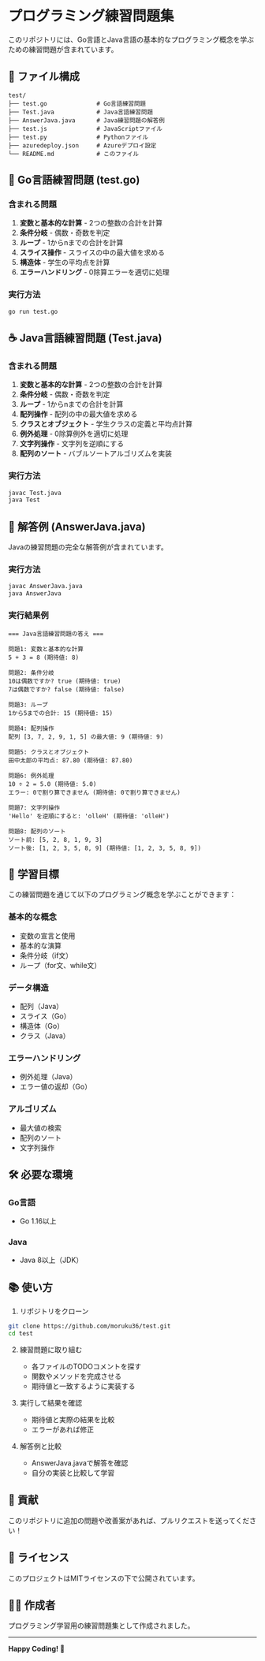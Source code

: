 # プログラミング練習問題集

このリポジトリには、Go言語とJava言語の基本的なプログラミング概念を学ぶための練習問題が含まれています。

## 📁 ファイル構成

```
test/
├── test.go              # Go言語練習問題
├── Test.java            # Java言語練習問題
├── AnswerJava.java      # Java練習問題の解答例
├── test.js              # JavaScriptファイル
├── test.py              # Pythonファイル
├── azuredeploy.json     # Azureデプロイ設定
└── README.md            # このファイル
```

## 🚀 Go言語練習問題 (test.go)

### 含まれる問題
1. **変数と基本的な計算** - 2つの整数の合計を計算
2. **条件分岐** - 偶数・奇数を判定
3. **ループ** - 1からnまでの合計を計算
4. **スライス操作** - スライスの中の最大値を求める
5. **構造体** - 学生の平均点を計算
6. **エラーハンドリング** - 0除算エラーを適切に処理

### 実行方法
```bash
go run test.go
```

## ☕ Java言語練習問題 (Test.java)

### 含まれる問題
1. **変数と基本的な計算** - 2つの整数の合計を計算
2. **条件分岐** - 偶数・奇数を判定
3. **ループ** - 1からnまでの合計を計算
4. **配列操作** - 配列の中の最大値を求める
5. **クラスとオブジェクト** - 学生クラスの定義と平均点計算
6. **例外処理** - 0除算例外を適切に処理
7. **文字列操作** - 文字列を逆順にする
8. **配列のソート** - バブルソートアルゴリズムを実装

### 実行方法
```bash
javac Test.java
java Test
```

## 📝 解答例 (AnswerJava.java)

Javaの練習問題の完全な解答例が含まれています。

### 実行方法
```bash
javac AnswerJava.java
java AnswerJava
```

### 実行結果例
```
=== Java言語練習問題の答え ===

問題1: 変数と基本的な計算
5 + 3 = 8 (期待値: 8)

問題2: 条件分岐
10は偶数ですか? true (期待値: true)
7は偶数ですか? false (期待値: false)

問題3: ループ
1から5までの合計: 15 (期待値: 15)

問題4: 配列操作
配列 [3, 7, 2, 9, 1, 5] の最大値: 9 (期待値: 9)

問題5: クラスとオブジェクト
田中太郎の平均点: 87.80 (期待値: 87.80)

問題6: 例外処理
10 ÷ 2 = 5.0 (期待値: 5.0)
エラー: 0で割り算できません (期待値: 0で割り算できません)

問題7: 文字列操作
'Hello' を逆順にすると: 'olleH' (期待値: 'olleH')

問題8: 配列のソート
ソート前: [5, 2, 8, 1, 9, 3]
ソート後: [1, 2, 3, 5, 8, 9] (期待値: [1, 2, 3, 5, 8, 9])
```

## 🎯 学習目標

この練習問題を通じて以下のプログラミング概念を学ぶことができます：

### 基本的な概念
- 変数の宣言と使用
- 基本的な演算
- 条件分岐（if文）
- ループ（for文、while文）

### データ構造
- 配列（Java）
- スライス（Go）
- 構造体（Go）
- クラス（Java）

### エラーハンドリング
- 例外処理（Java）
- エラー値の返却（Go）

### アルゴリズム
- 最大値の検索
- 配列のソート
- 文字列操作

## 🛠️ 必要な環境

### Go言語
- Go 1.16以上

### Java
- Java 8以上（JDK）

## 📚 使い方

1. リポジトリをクローン
```bash
git clone https://github.com/moruku36/test.git
cd test
```

2. 練習問題に取り組む
   - 各ファイルのTODOコメントを探す
   - 関数やメソッドを完成させる
   - 期待値と一致するように実装する

3. 実行して結果を確認
   - 期待値と実際の結果を比較
   - エラーがあれば修正

4. 解答例と比較
   - AnswerJava.javaで解答を確認
   - 自分の実装と比較して学習

## 🤝 貢献

このリポジトリに追加の問題や改善案があれば、プルリクエストを送ってください！

## 📄 ライセンス

このプロジェクトはMITライセンスの下で公開されています。

## 👨‍💻 作成者

プログラミング学習用の練習問題集として作成されました。

---

**Happy Coding! 🎉** 